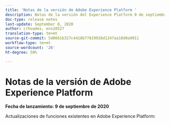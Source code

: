 ```yaml
---
title: 'Notas de la versión de Adobe Experience Platform '
description: Notas de la versión del Experience Platform 9 de septiembre de 2020
doc-type: release notes
last-update: September 8, 2020
author: crhoades, ens28527
translation-type: tm+mt
source-git-commit: 5d8661b327c4418b77819926d1247aa18d0a9011
workflow-type: tm+mt
source-wordcount: '26'
ht-degree: 50%

---
```



# Notas de la versión de Adobe Experience Platform

**Fecha de lanzamiento: 9 de septiembre de 2020**

Actualizaciones de funciones existentes en Adobe Experience Platform:
